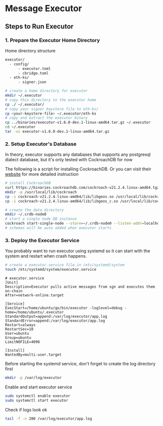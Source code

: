 # Message Executor

## Steps to Run Executor

### 1. Prepare the Executor Home Directory

Home directory structure

```sh
executor/
  - config/
      - executor.toml
      - cbridge.toml
  - eth-ks/
      - signer.json
```

```sh
# create a home directory for executor
mkdir ~/.executor
# copy this directory to the executor home
cp ./ ~/.executor/
# copy your signer keystore file to eth-ks/
cp <your-keystore-file> ~/.executor/eth-ks
# copy and extract the executor binary
cp ../binaries/executor-v1.6.0-dev.1-linux-amd64.tar.gz ~/.executor
cd ~/.executor
tar -xz executor-v1.6.0-dev.1-linux-amd64.tar.gz
```

### 2. Setup Executor's Database

In theory, executor supports any databases that supports any postgresql dialect database, but it's only tested with CockroachDB for now

The following is a script for installing CockroachDB. Or you can visit their [website](https://www.cockroachlabs.com/docs/v21.2/install-cockroachdb-linux) for more detailed instruction

```sh
# install CockroachDB
curl https://binaries.cockroachdb.com/cockroach-v21.2.4.linux-amd64.tgz | tar -xz && sudo cp -i cockroach-v21.2.4.linux-amd64/cockroach /usr/local/bin/
mkdir -p /usr/local/lib/cockroach
cp -i cockroach-v21.2.4.linux-amd64/lib/libgeos.so /usr/local/lib/cockroach/
cp -i cockroach-v21.2.4.linux-amd64/lib/libgeos_c.so /usr/local/lib/cockroach/
```

```sh
# create the data directory
mkdir ~/.crdb-node0
# start a single node DB instance
cockroach start-single-node --store=~/.crdb-node0 --listen-addr=localhost:26257 --http-addr=localhost:38080 --background --insecure
# schemas will be auto added when executor starts
```

### 3. Deploy the Executor Service

You probably want to run executor using systemd so it can start with the system and restart when crash happens.

```sh
# create a executor.service file in /etc/systemd/system
touch /etc/systemd/system/executor.service
```

```
# executor.service
[Unit]
Description=Executor pulls active messages from sgn and executes them on-chain
After=network-online.target

[Service]
ExecStart=/home/ubuntu/go/bin/executor -loglevel=debug -home=/home/ubuntu/.executor
StandardOutput=append:/var/log/executor/app.log
StandardError=append:/var/log/executor/app.log
Restart=always
RestartSec=10
User=ubuntu
Group=ubuntu
LimitNOFILE=4096

[Install]
WantedBy=multi-user.target
```

Before starting the systemd service, don't forget to create the log directory first

```sh
mkdir -p /var/log/executor
```

Enable and start executor service

```sh
sudo systemctl enable executor
sudo systemctl start executor
```

Check if logs look ok

```sh
tail -f -n 200 /var/log/executor/app.log
```
